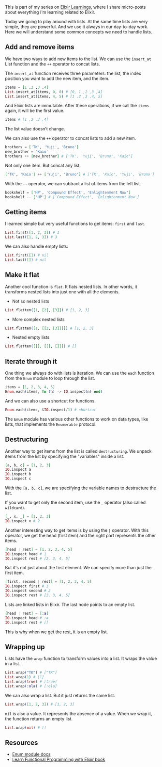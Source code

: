 This is part of my series on [Elixir Learnings](/elixir-learnings), where I share micro-posts about everything I'm learning related to Elixir.

Today we going to play around with lists. At the same time lists are very simple, they are powerful. And we use it always in our day-to-day work. Here we will understand some common concepts we need to handle lists.

## Add and remove items

We have two ways to add new items to the list. We can use the `insert_at` List function and the `++` operator to concat lists.

The `insert_at` function receives three parameters: the list, the index position you want to add the new item, and the item.

```elixir
items = [1 ,2 ,3 ,4]
List.insert_at(items, 0, 0) # [0, 1 ,2 ,3 ,4]
List.insert_at(items, 4, 5) # [1 ,2 ,3 ,4, 5]
```

And Elixir lists are immutable. After these operations, if we call the `items` again, it will be the first value.

```elixir
items # [1 ,2 ,3 ,4]
```

The list value doesn't change.

We can also use the `++` operator to concat lists to add a new item.

```elixir
brothers = ['TK', 'Yuji', 'Bruno']
new_brother = 'Kaio'
brothers ++ [new_brother] # ['TK', 'Yuji', 'Bruno', 'Kaio']
```

Not only one item. But concat any list.

```elixir
['TK', 'Kaio'] ++ ['Yuji', 'Bruno'] # ['TK', 'Kaio', 'Yuji', 'Bruno']
```

With the `--` operator, we can subtract a list of items from the left list.

```elixir
bookshelf = ['HP', 'Compound Effect', 'Enlightenment Now']
bookshelf -- ['HP'] # ['Compound Effect', 'Enlightenment Now']
```

## Getting items

I learned simple but very useful functions to get items: `first` and `last`.

```elixir
List.first([1, 2, 3]) # 1
List.last([1, 2, 3]) # 3
```

We can also handle empty lists:

```elixir
List.first([]) # nil
List.last([]) # nil
```

## Make it flat

Another cool function is `flat`. It flats nested lists. In other words, it transforms nested lists into just one with all the elements.

- Not so nested lists

```elixir
List.flatten([1, [2], [3]]) # [1, 2, 3]
```

- More complex nested lists

```elixir
List.flatten([1, [[2, [3]]]]) # [1, 2, 3]
```

- Nested empty lists

```elixir
List.flatten([[], [[], []]]) # []
```

## Iterate through it

One thing we always do with lists is iteration. We can use the `each` function from the `Enum` module to loop through the list.

```elixir
items = [1, 2, 3, 4, 5]
Enum.each(items, fn (n) -> IO.inspect(n) end)
```

And we can also use a shortcut for functions.

```elixir
Enum.each(items, &IO.inspect/1) # shortcut
```

The `Enum` module has various other functions to work on data types, like lists, that implements the `Enumerable` protocol.

## Destructuring

Another way to get items from the list is called `destructuring`. We unpack items from the list by specifying the "variables" inside a list.

```elixir
[a, b, c] = [1, 2, 3]
IO.inspect a
IO.inspect b
IO.inspect c
```

With the `[a, b, c]`, we are specifying the variable names to destructure the list.

If you want to get only the second item, use the `_` operator (also called `wildcard`).

```elixir
[_, x, _] = [1, 2, 3]
IO.inspect x # 2
```

Another interesting way to get items is by using the `|` operator. With this operator, we get the head (first item) and the right part represents the other items.

```elixir
[head | rest] = [1, 2, 3, 4, 5]
IO.inspect head # 1
IO.inspect rest # [2, 3, 4, 5]
```

But it's not just about the first element. We can specify more than just the first item.

```elixir
[first, second | rest] = [1, 2, 3, 4, 5]
IO.inspect first # 1
IO.inspect second # 2
IO.inspect rest # [2, 3, 4, 5]
```

Lists are linked lists in Elixir. The last node points to an empty list.

```elixir
[head | rest] = [:a]
IO.inspect head # :a
IO.inspect rest # []
```

This is why when we get the rest, it is an empty list.

## Wrapping up

Lists have the `wrap` function to transform values into a list. It wraps the value in a list.

```elixir
List.wrap("TK") # ["TK"]
List.wrap(1) # [1]
List.wrap(true) # [true]
List.wrap(:ola) # [:ola]
```

We can also wrap a list. But it just returns the same list.

```elixir
List.wrap([1, 2, 3]) # [1, 2, 3]
```

`nil` is also a value. It represents the absence of a value. When we wrap it, the function returns an empty list.

```elixir
List.wrap(nil) # []
```

## Resources

- [Enum module docs](https://hexdocs.pm/elixir/Enum.html)
- [Learn Functional Programming with Elixir book](https://www.amazon.com/Learn-Functional-Programming-Elixir-Foundations/dp/168050245X)
